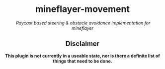 <div align="center">
  <h1>mineflayer-movement</h1>
  <img src="">
  <i>Raycast based steering & obstacle avoidance implementation for mineflayer</i>
  <br>
  <h2>Disclaimer</h1>
  <b>This plugin is not currently in a useable state, nor is there a definite list of things that need to be done.</b>
</div>
